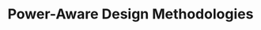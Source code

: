 ---
type: book
publisher: 	"Springer Science & Business Media"
title: "Power-Aware Design Methodologies"
isbn: 978-0-30648-139-0
year: 2007
authors:
  - name: Pedram
    first: Massoud
  - name: Rabaey
    first: Jan M.
---